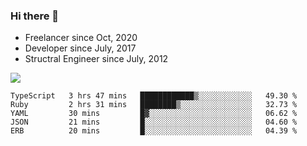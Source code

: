 ### Hi there 👋

- Freelancer since Oct, 2020
- Developer since July, 2017
- Structral Engineer since July, 2012

<img src="https://github-readme-stats.vercel.app/api?username=an-lee&show_icons=true&icon_color=0366d6&text_color=24292e&bg_color=ffffff&hide_title=true" />

<!--START_SECTION:waka-->
```text
TypeScript   3 hrs 47 mins   ████████████▒░░░░░░░░░░░░   49.30 % 
Ruby         2 hrs 31 mins   ████████▒░░░░░░░░░░░░░░░░   32.73 % 
YAML         30 mins         █▓░░░░░░░░░░░░░░░░░░░░░░░   06.62 % 
JSON         21 mins         █░░░░░░░░░░░░░░░░░░░░░░░░   04.60 % 
ERB          20 mins         █░░░░░░░░░░░░░░░░░░░░░░░░   04.39 % 
```
<!--END_SECTION:waka-->
